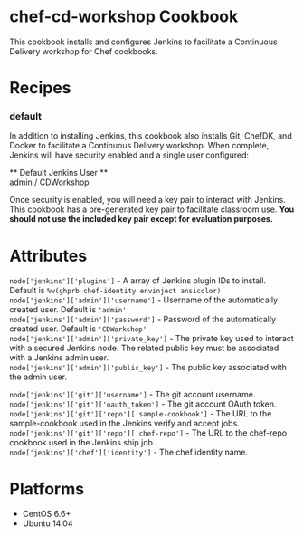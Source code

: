# chef-cd-workshop Cookbook

This cookbook installs and configures Jenkins to facilitate a Continuous
Delivery workshop for Chef cookbooks.

# Recipes
### default
In addition to installing Jenkins, this cookbook also installs Git, ChefDK, and
Docker to facilitate a Continuous Delivery workshop.  When complete, Jenkins
will have security enabled and a single user configured:

** Default Jenkins   User **  
admin / CDWorkshop

Once security is enabled, you will need a key pair to interact with
Jenkins.  This cookbook has a pre-generated key pair to facilitate classroom
use.  **You should not use the included key pair except for evaluation
purposes.**


# Attributes

`node['jenkins']['plugins']` - A array of Jenkins plugin IDs to install.
Default is `%w(ghprb chef-identity envinject ansicolor)`  
`node['jenkins']['admin']['username']` - Username of the automatically created
user.  Default is `'admin'`  
`node['jenkins']['admin']['password']` - Password of the automatically created
user.  Default is `'CDWorkshop'`  
`node['jenkins']['admin']['private_key']` - The private key used to interact with
a secured Jenkins node.  The related public key must be associated with a
Jenkins admin user.  
`node['jenkins']['admin']['public_key']` - The public key associated with the
admin user.

`node['jenkins']['git']['username']` - The git account username.  
`node['jenkins']['git']['oauth_token']` - The git account OAuth token.  
`node['jenkins']['git']['repo']['sample-cookbook']` - The URL to the sample-cookbook  used in the Jenkins verify and accept jobs.  
`node['jenkins']['git']['repo']['chef-repo']` - The URL to the chef-repo cookbook used in the Jenkins ship job.  
`node['jenkins']['chef']['identity']` - The chef identity name.  

# Platforms
- CentOS 6.6+
- Ubuntu 14.04

